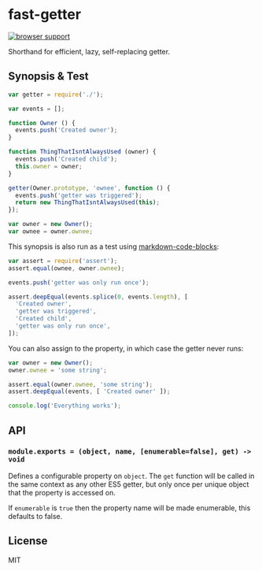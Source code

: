 # fast-getter

[![browser support](https://ci.testling.com/grncdr/js-is-function.png)](https://ci.testling.com/grncdr/js-is-function)

Shorthand for efficient, lazy, self-replacing getter.

## Synopsis & Test

```javascript
var getter = require('./');

var events = [];

function Owner () {
  events.push('Created owner');
}

function ThingThatIsntAlwaysUsed (owner) {
  events.push('Created child');
  this.owner = owner;
}

getter(Owner.prototype, 'ownee', function () {
  events.push('getter was triggered');
  return new ThingThatIsntAlwaysUsed(this);
});

var owner = new Owner();
var ownee = owner.ownee;
```

This synopsis is also run as a test using [markdown-code-blocks][]:

```javascript
var assert = require('assert');
assert.equal(ownee, owner.ownee);

events.push('getter was only run once');

assert.deepEqual(events.splice(0, events.length), [
  'Created owner',
  'getter was triggered',
  'Created child',
  'getter was only run once',
]);
```

You can also assign to the property, in which case the getter never runs:

```javascript
var owner = new Owner();
owner.ownee = 'some string';

assert.equal(owner.ownee, 'some string');
assert.deepEqual(events, [ 'Created owner' ]);

console.log('Everything works');
```

[markdown-code-blocks]: http://npm.im/markdown-code-blocks

## API

### `module.exports = (object, name, [enumerable=false], get) -> void`

Defines a configurable property on `object`. The `get` function will be called
in the same context as any other ES5 getter, but only once per unique object
that the property is accessed on.

If `enumerable` is `true` then the property name will be made enumerable, this
defaults to false.

## License

MIT
